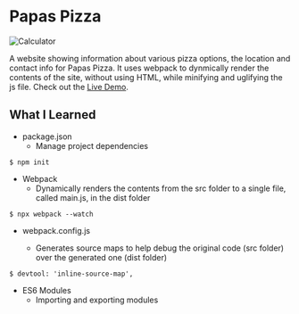 # Papas Pizza
![Calculator](dist/images/landing.png)

A website showing information about various pizza options, the location and contact info for Papas Pizza. It uses webpack to dynmically render the contents of the site, without using HTML, while minifying and uglifying the js file. Check out the [Live Demo](https://kamilkhxn.github.io/kamils-pizza/).

## What I Learned
* package.json 
   * Manage project dependencies
```
$ npm init
```

* Webpack 
    * Dynamically renders the contents from the src folder to a single file, called main.js, in the dist folder
```
$ npx webpack --watch
```

* webpack.config.js

    * Generates source maps to help debug the original code (src folder) over the generated one (dist folder)
```
$ devtool: 'inline-source-map',
```

* ES6 Modules
    * Importing and exporting modules
